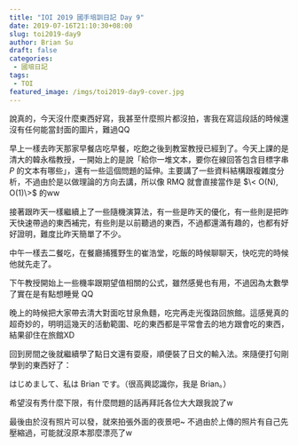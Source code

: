 ```yaml
---
title: "IOI 2019 國手培訓日記 Day 9"
date: 2019-07-16T21:10:30+08:00
slug: toi2019-day9
author: Brian Su
draft: false
categories:
 - 國培日記
tags:
 - TOI
featured_image: /imgs/toi2019-day9-cover.jpg
---
```


說真的，今天沒什麼東西好寫，我甚至什麼照片都沒拍，害我在寫這段話的時候還沒有任何能當封面的圖片，難過QQ

早上一樣去昨天那家早餐店吃早餐，吃飽之後到教室教授已經到了。今天上課的是清大的韓永楷教授，一開始上的是說「給你一堆文本，要你在線回答包含目標字串 $P$ 的文本有哪些」，還有一些這個問題的延伸。主要講了一些資料結構跟複雜度分析，不過由於是以做理論的方向去講，所以像 RMQ 就會直接當作是 $\< O(N), O(1)\>$ 的ww

接著跟昨天一樣繼續上了一些隨機演算法，有一些是昨天的優化，有一些則是把昨天快速帶過的東西補完，有些則是以前聽過的東西，不過都還滿有趣的，也都有好好證明，難度比昨天簡單了不少。

中午一樣去二餐吃，在餐廳捕獲野生的崔浩堂，吃飯的時候聊聊天，快吃完的時候他就先走了。

下午教授開始上一些機率跟期望值相關的公式，雖然感覺也有用，不過因為太數學了實在是有點想睡覺 QQ

晚上的時候把大家帶去清大對面吃甘泉魚麵，吃完再走光復路回旅館。這感覺真的超奇妙的，明明這幾天的活動範圍、吃的東西都是平常會去的地方跟會吃的東西，結果卻住在旅館XD

回到房間之後就繼續學了點日文還有耍廢，順便裝了日文的輸入法。來隨便打句剛學到的東西好了：

はじめまして、私は Brian です。（很高興認識你，我是 Brian。）

希望沒有秀什麼下限，有什麼問題的話再拜託各位大大跟我說了w

最後由於沒有照片可以發，就來拍張外面的夜景吧~ 不過由於上傳的照片有自己先壓縮過，可能就沒原本那麼漂亮了w
